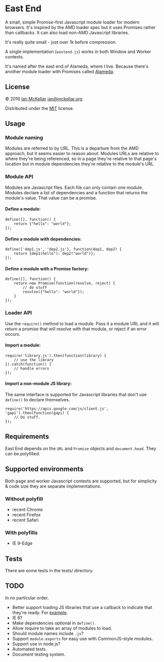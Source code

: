 # East End

A small, simple Promise-first Javascript module loader for modern browsers.
It's inspired by the AMD loader spec but it uses Promises rather than callbacks.
It can also load non-AMD Javascript libraries.

It's really quite small - just over 1k before compression.

A single implementation (`eastend.js`) works in both Window and Worker contexts.

It's named after the east end of Alameda, where I live. Because there's another module loader with Promises called [Alameda](https://github.com/requirejs/alameda).

## License
&copy; 2016 [Ian McKellar](https://ian.mckellar.org/) <ian@mckellar.org>

Distributed under the [MIT](COPYING) license.

## Usage
### Module naming
Modules are referred to by URL. This is a departure from the AMD approach, but it seems easier to reason about. Modules URLs are relative to where they're being referenced, so in a page they're relative to that page's location but in module dependencies they're relative to the module's URL. 

### Module API
Modules are Javascript files. Each file can only contain one module. Modules declare a list of dependencies and a function that returns the module's value. That value can be a promise.

#### Define a module:

    define([], function() {
        return {"hello": "world"};
    });
    
#### Define a module with dependencies:

    define(['dep1.js', 'dep2.js'], function(dep1, dep2) {
        return {dep1(hello"): dep2("world")};
    });
    
#### Define a module with a Promise factory:

    define([], function() {
        return new Promise(function(resolve, reject) {
            // do stuff
            resolve({"hello": "world"});
        }
    });

### Loader API
Use the `require()` method to load a module. Pass it a module URL and it will return a promise that will resolve with that module, or reject if an error occurs.

#### Import a module:

    require('library.js').then(function(library) {
        // use the library
    }).catch(function() {
        // handle errors
    });
    
#### Import a non-module JS library:
The same interface is supported for Javascript libraries that don't use `define()` to declare themselves.

    require('https://apis.google.com/js/client.js', 'gapi').then(function(gapi) {
        // Do stuff.
    });

## Requirements

East End depends on the `URL` and `Promise` objects and `document.head`. They can be polyfilled.

## Supported environments
Both page and worker Javascript contexts are supported, but for simplicity & code size they are separate implementations.

### Without polyfill
 * recent Chrome
 * recent Firefox
 * recent Safari
 
### With polyfills
 * IE 9-Edge

## Tests
There are some tests in the tests/ directory.

## TODO
In no particular order.
 * Better support loading JS libraries that use a callback to indicate that they're ready. For [example](https://developers.google.com/api-client-library/javascript/start/start-js).
 * IE 8?
 * Make dependencies optional in `define()`.
 * Allow require to take an array of modules to load.
 * Should module names include `.js`?
 * Support `module.exports` for easy use with CommonJS-style modules.
 * Support use in node.js?
 * Automated tests.
 * Document testing system.
